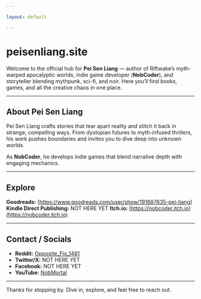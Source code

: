 ```yaml
---

layout: default

---
```


# peisenliang.site

Welcome to the official hub for **Pei Sen Liang** — author of Riftwake’s myth-warped apocalyptic worlds, indie game developer (**NobCoder**), and storyteller blending mythpunk, sci-fi, and noir. Here you’ll find books, games, and all the creative chaos in one place.

---

## About Pei Sen Liang

Pei Sen Liang crafts stories that tear apart reality and stitch it back in strange, compelling ways. From dystopian futures to myth-infused thrillers, his work pushes boundaries and invites you to dive deep into unknown worlds.

As **NobCoder**, he develops indie games that blend narrative depth with engaging mechanics.

---

## Explore

**Goodreads:** [https://www.goodreads.com/user/show/191687635-pei-liang]
**Kindle Direct Publishing:** NOT HERE YET
**Itch.io:** [https://nobcoder.itch.io](https://nobcoder.itch.io)

---

## Contact / Socials

- **Reddit:** [Opposite_Fix_1481](https://www.reddit.com/user/Opposite_Fix_1481)  
- **Twitter/X:** NOT HERE YET  
- **Facebook:** NOT HERE YET  
- **YouTube:** [NobMortal](https://www.youtube.com/@NobMortal)

---

Thanks for stopping by. Dive in, explore, and feel free to reach out.

